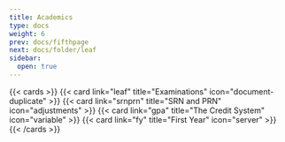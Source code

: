 ```yaml
---
title: Academics
type: docs
weight: 6
prev: docs/fifthpage
next: docs/folder/leaf
sidebar:
  open: true
---
```


{{< cards >}}
  {{< card link="leaf" title="Examinations" icon="document-duplicate" >}}
  {{< card link="srnprn" title="SRN and PRN" icon="adjustments" >}}
  {{< card link="gpa" title="The Credit System" icon="variable" >}}
  {{< card link="fy" title="First Year" icon="server" >}}
{{< /cards >}}
